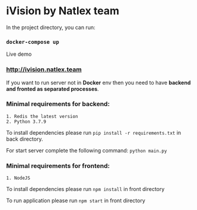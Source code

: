 # iVision by Natlex team

In the project directory, you can run:
### `docker-compose up`

Live demo
### http://ivision.natlex.team

If you want to run server not in **Docker** env then you need to have **backend and fronted as separated processes**.

### Minimal requirements for backend:

    1. Redis the latest version
    2. Python 3.7.9

To install dependencies please run `pip install -r requirements.txt` in back directory.

For start server complete the following command: `python main.py`


### Minimal requirements for frontend:

    1. NodeJS
  
To install dependencies please run `npm install` in front directory

To run application please run `npm start` in front directory
